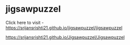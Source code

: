 # jigsawpuzzel



Click here to visit -  https://srijansrishti21.github.io/jigsawpuzzel/jigsawpuzzel


https://srijansrishti21.github.io/Jigsawpuzzel/Jigsawpuzzel
